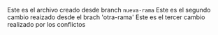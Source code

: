 Este es el archivo creado desde branch `nueva-rama`
Este es el segundo cambio reaizado desde el brach 'otra-rama'
Este es el tercer cambio realizado por los conflictos

